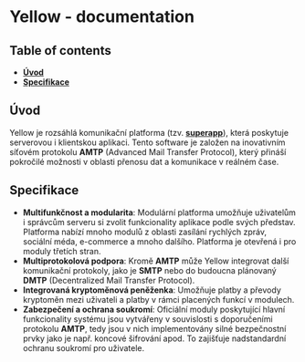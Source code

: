 # Yellow - documentation

## Table of contents

- [**Úvod**](#uvod)
- [**Specifikace**](#specifikace)

## Úvod

Yellow je rozsáhlá komunikační platforma (tzv. [**superapp**](https://en.wikipedia.org/wiki/Super-app)), která poskytuje serverovou i klientskou aplikaci. Tento software je založen na inovativním síťovém protokolu **AMTP** (Advanced Mail Transfer Protocol), který přináší pokročilé možnosti v oblasti přenosu dat a komunikace v reálném čase.

## Specifikace

- **Multifunkčnost a modularita**: Modulární platforma umožňuje uživatelům i správcům serveru si zvolit funkcionality aplikace podle svých představ. Platforma nabízí mnoho modulů z oblasti zasílání rychlých zpráv, sociální méda, e-commerce a mnoho dalšího. Platforma je otevřená i pro moduly třetích stran.
- **Multiprotokolová podpora**: Kromě **AMTP** může Yellow integrovat další komunikační protokoly, jako je **SMTP** nebo do budoucna plánovaný **DMTP** (Decentralized Mail Transfer Protocol).
- **Integrovaná kryptoměnová peněženka**: Umožňuje platby a převody kryptoměn mezi uživateli a platby v rámci placených funkcí v modulech.
- **Zabezpečení a ochrana soukromí**: Oficiální moduly poskytující hlavní funkcionality systému jsou vytvářeny v souvislosti s doporučeními protokolu **AMTP**, tedy jsou v nich implementovány silné bezpečnostní prvky jako je např. koncové šifrování apod. To zajišťuje nadstandardní ochranu soukromí pro uživatele.
